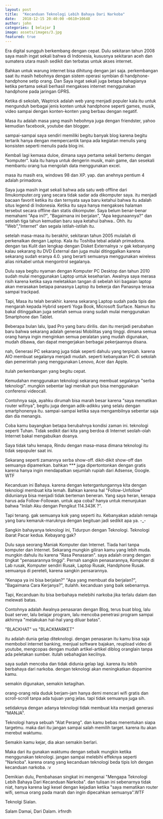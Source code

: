 ```yaml
---
layout: post
title:  "Kecanduan Teknologi Lebih Bahaya Dari Narkoba"
date:   2018-12-15 20:40:00 −0610+10648 
author: john
categories: [ belajar ]
image: assets/images/3.jpg
featured: true
---
```


<p class="intro"><span class="dropcap">E</span>ra digital sungguh berkembang dengan cepat. Dulu sekitaran tahun 2008 saya masih ingat sekali bahwa di Indonesia, kususnya sekitaran aceh dan sumatera utara masih sedikit dan terbatas untuk akses internet.</p>

Bahkan untuk warung internet bisa dihitung dengan jari saja. perkembangan saat itu masih hebohnya dengan sistem operasi symbian di handphone-handphone setip orang. Dan Saya ingat sekali juga betapa bahagianya ketika pertama sekali berhasil mengakses internet menggunakan handphone pada jaringan GPRS. 

Ketika di sekolah, Waptrick adalah web yang menjadi populer kala itu untuk mengunduh berbagai jenis konten untuk handphone seperti games, musik, video sampai dengan konten-konten yang berbau dengan negatif. 

Masa itu adalah masa yang masih hebohnya juga dengan friendster, yahoo kemudian facebook, youtube dan blogger.

sampai-sampai saya sendiri memiliki begitu banyak blog karena begitu tertarik hanya dengan mempercantik tanpa ada kegiatan menulis yang konsisten seperti menulis pada blog ini. 

Kembali lagi kemasa duloe, dimana saya pertama sekali bertemu dengan "komputer". kala itu hanya untuk dengerin musik, main game, dan sesekali membantu orang tua mengolah data menggunakan excel.

masa itu masih era, windows 98 dan XP. yap. dan anehnya pentium 4 adalah primadona.

Saya juga masih ingat sekali bahwa ada satu web offline dari Ilmukomputer.org yang secara tidak sadar ada dikomputer saya. itu menjadi bacaan favorit ketika itu dan ternyata saya baru ketahui bahwa itu adalah situs legend di Indonesia. Ketika itu saya hanya mengakses halaman tersebut secara offline dan statis dikomputer. Saya belum benar-benar memahami "Apa ini?", "Bagaimana ini berjalan", "Apa kegunaannya?"
dan setelah tiga tahun kemudian baru saya ketahui bahwa.. Ohh. itu "Web","Internet" dan segala istilah-istilah itu.

setelah masa-masa itu berakhir, sekitaran tahun 2005 mulailah di perkenalkan dengan Laptop. Kala itu Toshiba tebal adalah primadona. dengan tas Kulit dan lengkap dengan Disket Externalnya :v gak kebanyang kalau sekarang itu DVD External dan juga mulai ditinggalkan karena sekarang sudah eranya 4.0. yang berarti semuanya menggunakan wireless alias nirkabel untuk mengontrol segalanya.

Dulu saya begitu nyaman dengan Komputer PC Desktop dan tahun 2010 sudah mulai menggunakan Laptop untuk keseharian. Awalnya saya merasa risih karena ketika saya meletakkan tangan di sebelah kiri bagaian laptop akan merasakan betapa panasnya Laptop itu bekerja dan Panasnya terasa sampai trackpad. 

Tapi, Masa itu telah berakhir. karena sekarang Laptop sudah pada tipis dan mengarah kepada Hybrid seperti Yoga Book, Microsoft Surface. Namun itu bakal ditinggalkan juga setelah semua orang sudah mulai menggunakan Smartphone dan Tablet.

Beberapa bulan lalu, Ipad Pro yang baru dirilis. dan itu menjadi perubahan baru bahwa sekarang adalah generasi Mobilitas yang tinggi. dimana semua orang hanya ingin menginkan semua peralatan yang mudah digunakan, mudah dibawa, dan dapat mengerjakan berbagai pekerjaannya disana. 

nah, Generasi PC sekarang juga tidak seperti dahulu yang terpisah. karena AIO membuat segalanya menjadi mudah. seperti kebanyakan PC di sekolah dan pemerintah yang menggunakan Lenovo, Acer dan Apple.

itulah perkembangan yang begitu cepat.

Kemudahan menggunakan teknologi sekarang membuat segalanya "serba teknologi". mungkin sebentar lagi menikah pun bisa menggunakan conferensi videocall.

Contohnya saja, ayahku dirumah bisa marah besar karena "saya mematikan router wifinya", begitu juga dengan adik-adikku yang selalu dengan smartphonenya itu. sampai-sampai ketika saya mengambilnya sebentar saja dan dia menangis.

Coba kamu bayangkan betapa berubahnya kondisi zaman ini. teknologi seperti Tuhan. Tidak sedikit dari kita yang berdoa di Internet seolah-olah Internet bakal mengabulkan doanya.

Saya tidak tahu kenapa, Rindu dengan masa-masa dimana teknologi itu tidak sepopuler saat ini. 

Sekarang seperti zamannya serba show-off. dikit-dikit show-off dan semuanya dipamerkan. bahkan *** juga dipertontonkan dengan gratis karena hanya ingin mendapatkan sejumlah rupiah dari Adsense, Google. WTF

Kecanduan ini Bahaya. karena dengan ketergantungannya kita dengan teknologi membuat kita lemah. Bahkan karena hal "Follow-Unfollow" didunianya bisa menjadi tidak berteman beneran. Yang saya heran, kenapa harus ada Follow-Followan. untuk apa coba? hanya untuk menunjukan bahwa "Inilah Aku dengan Pengikut 114.343K ?". 

Tapi tenang. gak semuanya kok yang seperti itu. Kebanyakan adalah remaja yang baru kemaruk-maruknya dengan begituan jadi sedikit apa ya. -_-

Sangkin bahayanya teknologi ini, Tidurpun dengan Teknologi. Teknologi ibarat Pacar kedua. Kebayang gak?

Dulu saya seorang Maniak Komputer dan Internet. Tiada hari tanpa komputer dan Internet. Sekarang mungkin giliran kamu yang lebih muda.
mungkin dahulu itu karena "Rasa Penasaran". saya adalah orang dengan tingkat "penasarannya tinggi". Pernah sangkin penasarannya, Komputer di Lab rusak, Komputer sendiri Rusak, Laptop Rusak, Handphone Rusak. semuanya di pereteli, karena sangkin pensarannya. 

"Kenapa ya ini bisa berjalan?" "Apa yang membuat dia berjalan?", "Bagaimana Cara Kerjanya?", itulahh. kecanduan yang baik sebenarnya.

Tapi, Kecanduan itu bisa berbahaya melebihi narkoba jika terlalu dalam dan melewati batas.

Contohnya adalah Awalnya penasaran dengan Blog, terus buat blog, lalu buat server, lalu belajar program, lalu mencoba penetrasi program sampai akhirnya "melakukan hal-hal yang diluar batas".

"BLACKHAT" vs "BLACKMARKET"

itu adalah dunia gelap diteknologi. dengan penasaran itu kamu bisa saja membobol internet banking, menjual software bajakan, reupload video di youtube, mengcopas dengan mudah artikel-artikel diblog oranglain tanpa ada peletakan sumber. itulah sebahagian kecilnya.

saya sudah mencoba dan tidak didunia gelap lagi. karena itu lebih berbahaya dari narkoba. dengan teknologi akan meningkatkan dopamine kamu.

semakin digunakan, semakin ketagihan.

orang-orang rela duduk berjam-jam hanya demi mencari wifi gratis dan scroll-scroll tanpa ada tujuan yang jelas. tapi tidak semuanya juga sih.

setidaknya dengan adanya teknologi tidak membuat kita menjadi generasi "MANJA".

Teknologi hanya sebuah "Alat Perang". dan kamu bebas menentukan siapa targetmu. maka dari itu jangan sampai salah memilih target. karena itu akan merebut waktumu.

Semakin kamu kejar, dia akan semakin berlari. 

Maka dari itu gunakan waktumu dengan sebaik mungkin ketika menggunakan teknologi. jangan sampai melebihi effeknya seperti "Narkoba". 
karena orang yang kecanduan teknologi beda tipis loh dengan kecanduan narkoba. :v

Demikian dulu, Pembahasan singkat ini mengenai "Mengapa Teknologi Lebih Bahaya Dari Kecanduan Narkoba". dan tulisan ini sebenarnya tidak niat, hanya karena lagi kesel dengan kejadian ketika "saya mematikan router wifi, semua orang pada marah dan ingin dipecahkan semuanya".WTF

Teknolgi Sialan.

Salam Damai, Dari Dalam. irfnrdh
